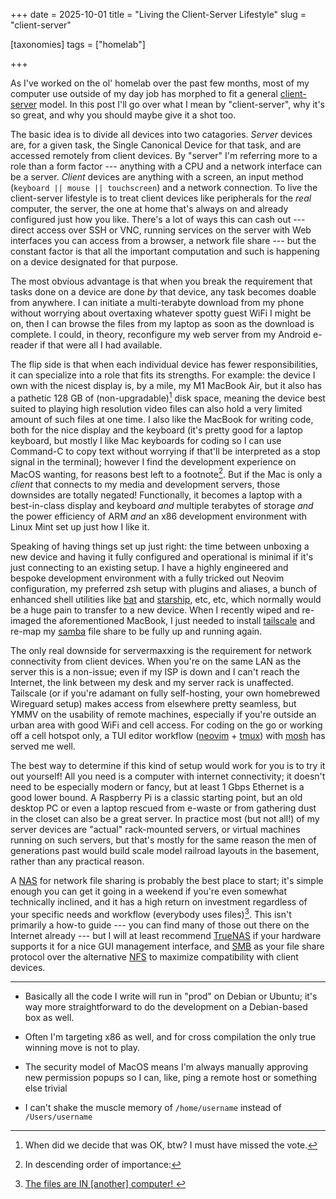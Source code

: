 +++
date = 2025-10-01
title =  "Living the Client-Server Lifestyle"
slug =  "client-server"

[taxonomies]
tags = ["homelab"]

+++



As I've worked on the ol' homelab over the past few months, most of my computer use outside of my day job has morphed to fit a general [client-server](https://en.wikipedia.org/wiki/Client%E2%80%93server_model) model. 
In this post I'll go over what I mean by "client-server", why it's so great, and why you should maybe give it a shot too. 


The basic idea is to divide all devices into two catagories. *Server* devices are, for a given task, the Single Canonical Device for that task, and are accessed remotely from client devices. 
By "server" I'm referring more to a role than a form factor ---  anything with a CPU and a network interface can be a server. 
*Client* devices are anything with a screen, an input method (`keyboard || mouse || touchscreen`) and a network connection.
To live the client-server lifestyle is to treat client devices like peripherals for the *real* computer, the server, the one at home that's always on and already configured just how you like.
There's a lot of ways this can cash out --- direct access over SSH or VNC, running services on the server with Web interfaces you can access from a browser, a network file share --- but the constant factor is that all the important computation and such is happening on a device designated for that purpose.


The most obvious advantage is that when you break the requirement that tasks done on a device are done *by* that device, any task becomes doable from anywhere.
I can initiate a multi-terabyte download from my phone without worrying about overtaxing whatever spotty guest WiFi I might be on, then I can browse the files from my laptop as soon as the download is complete.
I could, in theory, reconfigure my web server from my Android e-reader if that were all I had available.  


The flip side is that when each individual device has fewer responsibilities, it can specialize into a role that fits its strengths.
For example: the device I own with the nicest display is, by a mile, my M1 MacBook Air, but it also has a pathetic 128 GB of (non-upgradable)[^1] disk space, meaning the device best suited to playing high resolution video files can also hold a very limited amount of such files at one time.
I also like the MacBook for writing code, both for the nice display and the keyboard (it's pretty good for a laptop keyboard, but mostly I like Mac keyboards for coding so I can use Command-C to copy text without worrying if that'll be interpreted as a stop signal in the terminal); however I find the development experience on MacOS wanting, for reasons best left to a footnote[^2].
But if the Mac is only a *client* that connects to my media and development servers, those downsides are totally negated! Functionally, it becomes a laptop with a best-in-class display and keyboard *and* multiple terabytes of storage *and* the power efficiency of ARM *and* an x86 development environment with Linux Mint set up just how I like it.  


Speaking of having things set up just right: the time between unboxing a new device and having it fully configured and operational is minimal if it's just connecting to an existing setup.
I have a highly engineered and bespoke development environment with a fully tricked out Neovim configuration, my preferred zsh setup with plugins and aliases, a bunch of enhanced shell utilities like [bat](https://github.com/sharkdp/bat) and [starship](https://starship.rs/), etc, etc, which normally would be a huge pain to transfer to a new device. 
When I recently wiped and re-imaged the aforementioned MacBook, I just needed to install [tailscale](https://tailscale.com) and re-map my [samba](https://en.wikipedia.org/wiki/Samba_(software)) file share to be fully up and running again.


The only real downside for servermaxxing is the requirement for network connectivity from client devices.
When you're on the same LAN as the server this is a non-issue; even if my ISP is down and I can't reach the Internet, the link between my desk and my server rack is unaffected. 
Tailscale (or if you're adamant on fully self-hosting, your own homebrewed Wireguard setup) makes access from elsewhere pretty seamless, but YMMV on the usability of remote machines, especially if you're outside an urban area with good WiFi and cell access.
For coding on the go or working off a cell hotspot only,  a TUI editor workflow ([neovim](https://neovim.io/) + [tmux](https://github.com/tmux/tmux)) with [mosh](https://mosh.org/) has served me well. 


The best way to determine if this kind of setup  would work for you is to try it out yourself!
All you need is a computer with internet connectivity; it doesn't need to be especially modern or fancy, but at least 1 Gbps Ethernet is a good lower bound.
A Raspberry Pi is a classic starting point, but an old desktop PC or even a laptop rescued from e-waste or from gathering dust in the closet can also be a great server.
In practice most (but not all!) of my server devices are "actual" rack-mounted servers, or virtual machines running on such servers, but that's mostly for the same reason the men of generations past would build scale model railroad layouts in the basement, rather than any practical reason. 

A [NAS](https://en.wikipedia.org/wiki/Network-attached_storage) for network file sharing is probably the best place to start; it's simple enough you can get it going in a weekend if you're even somewhat technically inclined, and it has a high return on investment regardless of your specific needs and workflow (everybody uses files)[^3]. 
This isn't primarily a how-to guide --- you can find many of those out there on the Internet already --- but I will at least recommend [TrueNAS](https://www.truenas.com/) if your hardware supports it for a nice GUI management interface, and [SMB](https://en.wikipedia.org/wiki/Server_Message_Block) as your file share protocol over the alternative [NFS](https://en.wikipedia.org/wiki/Network_File_System) to maximize compatibility with client devices.
 

---

[^1]: When did we decide that was OK, btw? I must have missed the vote.

[^2]: In descending order of importance: 

- Basically all the code I write will run in "prod" on Debian or Ubuntu; it's way more straightforward to do the development on a Debian-based box as well.

-  Often I'm targeting x86 as well, and for cross compilation the only true winning move is not to play.

 - The security model of MacOS means I'm always manually approving new permission popups so I can, like, ping a remote host or something else trivial

-  I can't shake the muscle memory of `/home/username` instead of `/Users/username` 


[^3]: [The files are IN [another] computer! ](https://www.youtube.com/watch?v=L_o_O7v1ews)


